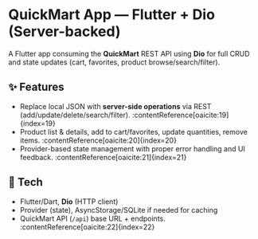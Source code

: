 # QuickMart App — Flutter + Dio (Server-backed)

A Flutter app consuming the **QuickMart** REST API using **Dio** for full CRUD and state updates (cart, favorites, product browse/search/filter).

## ✨ Features
- Replace local JSON with **server-side operations** via REST (add/update/delete/search/filter). :contentReference[oaicite:19]{index=19}
- Product list & details, add to cart/favorites, update quantities, remove items. :contentReference[oaicite:20]{index=20}
- Provider-based state management with proper error handling and UI feedback. :contentReference[oaicite:21]{index=21}

## 🧱 Tech
- Flutter/Dart, **Dio** (HTTP client)
- Provider (state), AsyncStorage/SQLite if needed for caching
- QuickMart API (`/api`) base URL + endpoints. :contentReference[oaicite:22]{index=22}

